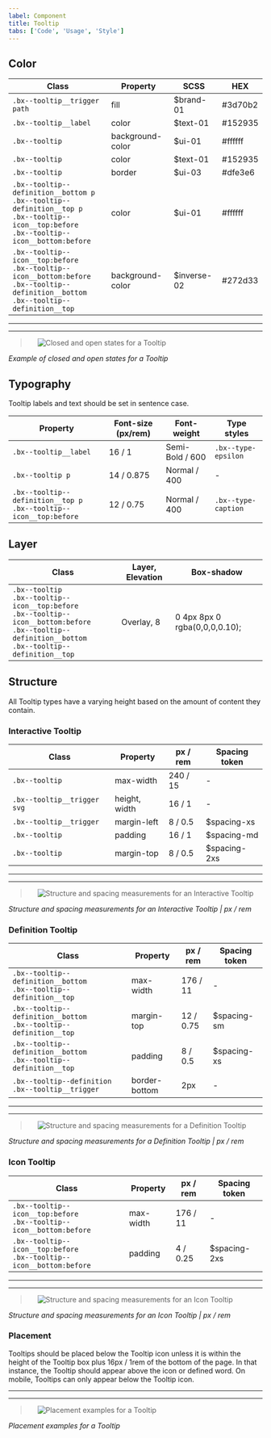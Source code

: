 ```yaml
---
label: Component
title: Tooltip
tabs: ['Code', 'Usage', 'Style']
---
```


## Color
| Class                      | Property         | SCSS      | HEX       |
|----------------------------|------------------|-----------|-----------|
|`.bx--tooltip__trigger path`| fill             | $brand-01 | #3d70b2   |
|`.bx--tooltip__label`       | color            | $text-01  | #152935   |
|`.bx--tooltip`              | background-color | $ui-01    | #ffffff   |
|`.bx--tooltip`              | color            | $text-01  | #152935   |
|`.bx--tooltip`              | border           | $ui-03    | #dfe3e6   |
|`.bx--tooltip--definition__bottom p` </br> `.bx--tooltip--definition__top p` </br> `.bx--tooltip--icon__top:before` </br> `.bx--tooltip--icon__bottom:before` | color    | $ui-01  | #ffffff   |
|`.bx--tooltip--icon__top:before` </br> `.bx--tooltip--icon__bottom:before` </br> `.bx--tooltip--definition__bottom`</br> `.bx--tooltip--definition__top` | background-color | $inverse-02   | #272d33   |



---
***
> 
![Closed and open states for a Tooltip](images/tooltip-style-1.png)

_Example of closed and open states for a Tooltip_

## Typography
Tooltip labels and text should be set in sentence case.

| Property                                                                 | Font-size (px/rem)| Font-weight    | Type styles         |
|--------------------------------------------------------------------------|-------------------|----------------|---------------------|
| `.bx--tooltip__label`                                                    | 16 / 1            | Semi-Bold / 600| `.bx--type-epsilon` |
| `.bx--tooltip p`                                                         | 14 / 0.875        | Normal / 400   | -                   |
| `.bx--tooltip--definition__top p` </br> `.bx--tooltip--icon__top:before` | 12 / 0.75         | Normal / 400   | `.bx--type-caption` |


## Layer
| Class      | Layer, Elevation   | Box-shadow                     |
|------------|--------------------|--------------------------------|
| `.bx--tooltip` </br> `.bx--tooltip--icon__top:before` </br> `.bx--tooltip--icon__bottom:before ` </br> `.bx--tooltip--definition__bottom` </br> `.bx--tooltip--definition__top`     | Overlay, 8        | 0 4px 8px 0 rgba(0,0,0,0.10);  |


## Structure

All Tooltip types have a varying height based on the amount of content they contain.


### Interactive Tooltip

| Class                      |   Property    | px / rem   | Spacing token |
|----------------------------|---------------|------------|---------------|
| `.bx--tooltip`             | max-width     | 240 / 15   | - |
| `.bx--tooltip__trigger svg`| height, width | 16 /  1    | - |
| `.bx--tooltip__trigger`    | margin-left   | 8 / 0.5    | $spacing-xs   |
| `.bx--tooltip`             | padding       | 16 / 1     | $spacing-md   |
| `.bx--tooltip`             | margin-top    | 8 / 0.5    | $spacing-2xs  |



---
***
> 
![Structure and spacing measurements for an Interactive Tooltip](images/tooltip-style-2.png)

_Structure and spacing measurements for an Interactive Tooltip | px / rem_


### Definition Tooltip

| Class                                                                    | Property     | px / rem  | Spacing token |
|--------------------------------------------------------------------------|--------------|-----------|---------------|
| `.bx--tooltip--definition__bottom` </br> `.bx--tooltip--definition__top` | max-width    | 176 / 11  | - |
| `.bx--tooltip--definition__bottom` </br> `.bx--tooltip--definition__top` | margin-top   | 12 / 0.75 | $spacing-sm   |
| `.bx--tooltip--definition__bottom` </br> `.bx--tooltip--definition__top` | padding      | 8 / 0.5   | $spacing-xs   |
| `.bx--tooltip--definition .bx--tooltip__trigger`                         | border-bottom| 2px       | - |


---
***
> 
![Structure and spacing measurements for a Definition Tooltip](images/tooltip-style-3.png)

_Structure and spacing measurements for a Definition Tooltip | px / rem_

### Icon Tooltip

| Class                                                                      | Property   | px / rem  | Spacing token |
|----------------------------------------------------------------------------|------------|-----------|---------------|
| `.bx--tooltip--icon__top:before` </br> `.bx--tooltip--icon__bottom:before` | max-width  | 176 / 11  | - |
| `.bx--tooltip--icon__top:before` </br> `.bx--tooltip--icon__bottom:before` | padding    | 4 / 0.25  | $spacing-2xs  |

---
***
> 
![Structure and spacing measurements for an Icon Tooltip](images/tooltip-style-4.png)

_Structure and spacing measurements for an Icon Tooltip | px / rem_

### Placement
Tooltips should be placed below the Tooltip icon unless it is within the height of the Tooltip box plus 16px / 1rem of the bottom of the page. In that instance, the Tooltip should appear above the icon or defined word. On mobile, Tooltips can only appear below the Tooltip icon.

---
***
> 
![Placement examples for a Tooltip](images/tooltip-style-5.png)

_Placement examples for a Tooltip_
